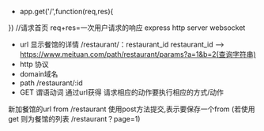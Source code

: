 - app.get('/',function(req,res){

}) //请求首页
req+res=一次用户请求的响应
express http server
websocket

- url 显示餐馆的详情
/restaurant/：restaurant_id
restaurant_id --> 
https://www.meituan.com/path/restaurant/params?a=1&b=2(查询字符串)
- http 协议
- domain域名
- path /restaurant/:id
- GET 谓语动词 通过url获得 请求相应的动作要执行相应的方式/动作

新加餐馆的url
from /restaurant 使用post方法提交,表示要保存一个from
(若使用get 则为餐馆的列表  /restaurant？page=1)

